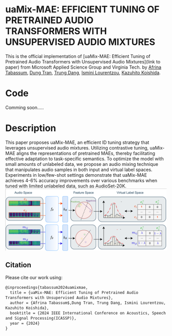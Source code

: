 # uaMix-MAE: EFFICIENT TUNING OF PRETRAINED AUDIO TRANSFORMERS WITH UNSUPERVISED AUDIO MIXTURES

This is the official implementation of [uaMix-MAE: Efficient Tuning of Pretrained Audio Transformers with Unsupervised Audio Mixtures](link to paper) from Microsoft Applied Science Group and Virginia Tech. 
by [Afrina Tabassum](https://sites.google.com/vt.edu/afrinatabassum/home), [Dung Tran](https://www.microsoft.com/applied-sciences/people/dung-tran), [Trung Dang](https://www.microsoft.com/applied-sciences/people/trung-dang), [Ismini Lourentzou](https://isminoula.github.io/), [Kazuhito Koishida](https://www.microsoft.com/applied-sciences/people/kazuhito-koishida).

# Code
Comming soon.....

# Description
This paper proposes uaMix-MAE, an efficient ID tuning strategy that leverages unsupervised audio mixtures. Utilizing contrastive tuning, uaMix-MAE aligns the representations of pretrained MAEs, thereby facilitating effective adaptation to task-specific semantics. To optimize the model with small amounts of unlabeled data, we propose an audio mixing technique that manipulates audio samples in both input and virtual label spaces. Experiments in low/few-shot settings demonstrate that uaMix-MAE achieves 4-6% accuracy improvements over various benchmarks when tuned with limited unlabeled data, such as AudioSet-20K.
![](images/overview.png)

## Citation

Please cite our work using:
```
@inproceedings{tabassum2024uamixmae,
  title = {uaMix-MAE: Efficient Tuning of Pretrained Audio Transformers with Unsupervised Audio Mixtures},
  author = {Afrina Tabassum$,Dung Tran, Trung Dang, Ismini Lourentzou, Kazuhito Koishida},
  booktitle = {2024 IEEE International Conference on Acoustics, Speech and Signal Processing(ICASSP)},
  year = {2024}
}
```
